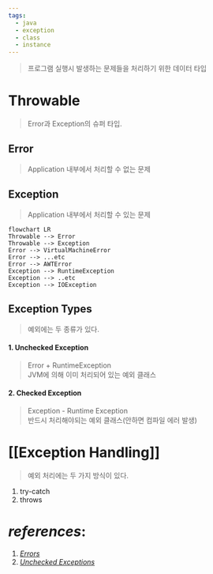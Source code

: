 ```yaml
---
tags:
  - java
  - exception
  - class
  - instance
---
```

> 프로그램 실행시 발생하는 문제들을 처리하기 위한 데이터 타입
# Throwable
> Error과 Exception의 슈퍼 타입.
## Error
> Application 내부에서 처리할 수 없는 문제
## Exception
> Application 내부에서 처리할 수 있는 문제


```mermaid
flowchart LR
Throwable --> Error
Throwable --> Exception
Error --> VirtualMachineError
Error --> ...etc
Error --> AWTError
Exception --> RuntimeException
Exception --> ..etc
Exception --> IOException
```
## Exception Types
> 예외에는 두 종류가 있다.

#### 1. Unchecked Exception
> Error + RuntimeException <br/>
> JVM에 의해 이미 처리되어 있는 예외 클래스
#### 2. Checked Exception
> Exception  - Runtime Exception <br/>
> 반드시 처리해야되는 예외 클래스(안하면 컴파일 에러 발생)

# [[Exception Handling]]
> 예외 처리에는 두 가지 방식이 있다.
1. try-catch
2. throws
# _references_:
1. [_Errors_](https://docs.oracle.com/en/java/javase/17/docs/api/java.base/java/lang/Error.html)
2. [_Unchecked Exceptions_](https://docs.oracle.com/en/java/javase/17/docs/api/java.base/java/lang/Exception.html)
